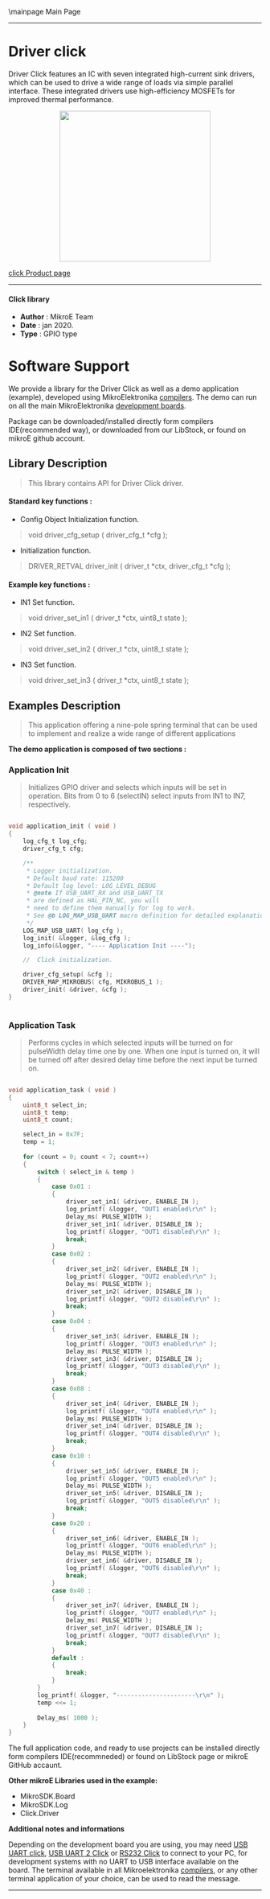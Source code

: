 \mainpage Main Page
 
---
# Driver click

Driver Click features an IC with seven integrated high-current sink drivers, which can be used to drive a wide range of loads via simple parallel interface. These integrated drivers use high-efficiency MOSFETs for improved thermal performance.

<p align="center">
  <img src="https://download.mikroe.com/images/click_for_ide/driver_click.png" height=300px>
</p>

[click Product page](https://www.mikroe.com/driver-click)

---


#### Click library 

- **Author**        : MikroE Team
- **Date**          : jan 2020.
- **Type**          : GPIO type


# Software Support

We provide a library for the Driver Click 
as well as a demo application (example), developed using MikroElektronika 
[compilers](https://shop.mikroe.com/compilers). 
The demo can run on all the main MikroElektronika [development boards](https://shop.mikroe.com/development-boards).

Package can be downloaded/installed directly form compilers IDE(recommended way), or downloaded from our LibStock, or found on mikroE github account. 

## Library Description

> This library contains API for Driver Click driver.

#### Standard key functions :

- Config Object Initialization function.
> void driver_cfg_setup ( driver_cfg_t *cfg ); 
 
- Initialization function.
> DRIVER_RETVAL driver_init ( driver_t *ctx, driver_cfg_t *cfg );


#### Example key functions :

- IN1 Set function.
> void driver_set_in1 ( driver_t *ctx, uint8_t state );
 
- IN2 Set function.
> void driver_set_in2 ( driver_t *ctx, uint8_t state );

- IN3 Set function.
> void driver_set_in3 ( driver_t *ctx, uint8_t state );

## Examples Description
 
> This application offering a nine-pole spring terminal that can be used to implement and realize a wide range of different applications 

**The demo application is composed of two sections :**

### Application Init 


> Initializes GPIO driver and selects which inputs will be set in operation.
   Bits from 0 to 6 (selectIN) select inputs from IN1 to IN7, respectively.
 

```c

void application_init ( void )
{
    log_cfg_t log_cfg;
    driver_cfg_t cfg;

    /** 
     * Logger initialization.
     * Default baud rate: 115200
     * Default log level: LOG_LEVEL_DEBUG
     * @note If USB_UART_RX and USB_UART_TX 
     * are defined as HAL_PIN_NC, you will 
     * need to define them manually for log to work. 
     * See @b LOG_MAP_USB_UART macro definition for detailed explanation.
     */
    LOG_MAP_USB_UART( log_cfg );
    log_init( &logger, &log_cfg );
    log_info(&logger, "---- Application Init ----");

    //  Click initialization.

    driver_cfg_setup( &cfg );
    DRIVER_MAP_MIKROBUS( cfg, MIKROBUS_1 );
    driver_init( &driver, &cfg );
}
  
```

### Application Task

> Performs cycles in which selected inputs will be turned on for pulseWidth
   delay time one by one. When one input is turned on, it will be turned off after desired delay time before the next input be turned on.

```c

void application_task ( void )
{
    uint8_t select_in;
    uint8_t temp;
    uint8_t count;

    select_in = 0x7F;
    temp = 1;
    
    for (count = 0; count < 7; count++)
    {
        switch ( select_in & temp )
        {
            case 0x01 :
            {
                driver_set_in1( &driver, ENABLE_IN );
                log_printf( &logger, "OUT1 enabled\r\n" );
                Delay_ms( PULSE_WIDTH );
                driver_set_in1( &driver, DISABLE_IN );
                log_printf( &logger, "OUT1 disabled\r\n" );
                break;
            }
            case 0x02 :
            {
                driver_set_in2( &driver, ENABLE_IN );
                log_printf( &logger, "OUT2 enabled\r\n" );
                Delay_ms( PULSE_WIDTH );
                driver_set_in2( &driver, DISABLE_IN );
                log_printf( &logger, "OUT2 disabled\r\n" );
                break;
            }
            case 0x04 :
            {
                driver_set_in3( &driver, ENABLE_IN );
                log_printf( &logger, "OUT3 enabled\r\n" );
                Delay_ms( PULSE_WIDTH );
                driver_set_in3( &driver, DISABLE_IN );
                log_printf( &logger, "OUT3 disabled\r\n" );
                break;
            }
            case 0x08 :
            {
                driver_set_in4( &driver, ENABLE_IN );
                log_printf( &logger, "OUT4 enabled\r\n" );
                Delay_ms( PULSE_WIDTH );
                driver_set_in4( &driver, DISABLE_IN );
                log_printf( &logger, "OUT4 disabled\r\n" );
                break;
            }
            case 0x10 :
            {
                driver_set_in5( &driver, ENABLE_IN );
                log_printf( &logger, "OUT5 enabled\r\n" );
                Delay_ms( PULSE_WIDTH );
                driver_set_in5( &driver, DISABLE_IN );
                log_printf( &logger, "OUT5 disabled\r\n" );
                break;
            }
            case 0x20 :
            {
                driver_set_in6( &driver, ENABLE_IN );
                log_printf( &logger, "OUT6 enabled\r\n" );
                Delay_ms( PULSE_WIDTH );
                driver_set_in6( &driver, DISABLE_IN );
                log_printf( &logger, "OUT6 disabled\r\n" );
                break;
            }
            case 0x40 :
            {
                driver_set_in7( &driver, ENABLE_IN );
                log_printf( &logger, "OUT7 enabled\r\n" );
                Delay_ms( PULSE_WIDTH );
                driver_set_in7( &driver, DISABLE_IN );
                log_printf( &logger, "OUT7 disabled\r\n" );
                break;
            }
            default :
            {
                break;
            }
        }
        log_printf( &logger, "----------------------\r\n" );
        temp <<= 1;
        
        Delay_ms( 1000 );
    }
}  

```

The full application code, and ready to use projects can be  installed directly form compilers IDE(recommneded) or found on LibStock page or mikroE GitHub accaunt.

**Other mikroE Libraries used in the example:** 

- MikroSDK.Board
- MikroSDK.Log
- Click.Driver

**Additional notes and informations**

Depending on the development board you are using, you may need 
[USB UART click](https://shop.mikroe.com/usb-uart-click), 
[USB UART 2 Click](https://shop.mikroe.com/usb-uart-2-click) or 
[RS232 Click](https://shop.mikroe.com/rs232-click) to connect to your PC, for 
development systems with no UART to USB interface available on the board. The 
terminal available in all Mikroelektronika 
[compilers](https://shop.mikroe.com/compilers), or any other terminal application 
of your choice, can be used to read the message.



---
